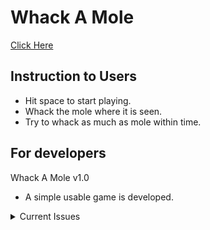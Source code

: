 # Whack A Mole

[Click Here](https://)

## Instruction to Users

- Hit space to start playing.
- Whack the mole where it is seen.
- Try to whack as much as mole within time.

## For developers

Whack A Mole v1.0

- A simple usable game is developed.

<details>
<summary>Current Issues</summary>
    - Need to check CSS; it shows scroll bar even if used in full screen.
    - Try to build better logic to randomized the whack in hole.
</details>
